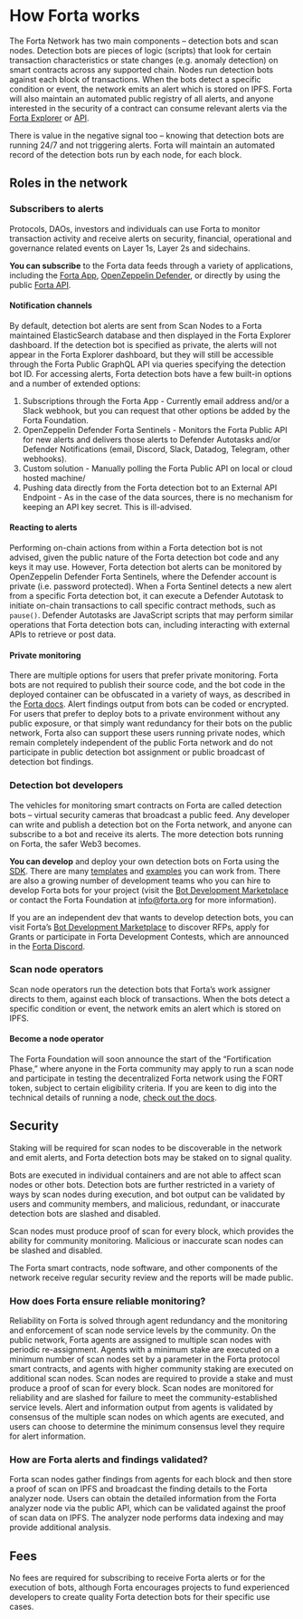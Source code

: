 # How Forta works

The Forta Network has two main components – detection bots and scan nodes. Detection bots are pieces of logic (scripts) that look for certain transaction characteristics or state changes (e.g. anomaly detection) on smart contracts across any supported chain. Nodes run detection bots against each block of transactions. When the bots detect a specific condition or event, the network emits an alert which is stored on IPFS. Forta will also maintain an automated public registry of all alerts, and anyone interested in the security of a contract can consume relevant alerts via the [Forta Explorer](https://explorer.forta.network/) or [API](api.md).

There is value in the negative signal too – knowing that detection bots are running 24/7 and not triggering alerts. Forta will maintain an automated record of the detection bots run by each node, for each block.

## Roles in the network

### Subscribers to alerts

Protocols, DAOs, investors and individuals can use Forta to monitor transaction activity and receive alerts on security, financial, operational and governance related events on Layer 1s, Layer 2s and sidechains.

**You can subscribe** to the Forta data feeds through a variety of applications, including the [Forta App](https://app.forta.network/), [OpenZeppelin Defender](https://openzeppelin.com/defender/), or directly by using the public [Forta API](https://www.youtube.com/watch?v=xkxS7d2i5ms).

#### Notification channels

By default, detection bot alerts are sent from Scan Nodes to a Forta maintained ElasticSearch database and then displayed in the Forta Explorer dashboard. If the detection bot is specified as private, the alerts will not appear in the Forta Explorer dashboard, but they will still be accessible through the Forta Public GraphQL API via queries specifying the detection bot ID. For accessing alerts, Forta detection bots have a few built-in options and a number of extended options:

1. Subscriptions through the Forta App - Currently email address and/or a Slack webhook, but you can request that other options be added by the Forta Foundation.
2. OpenZeppelin Defender Forta Sentinels - Monitors the Forta Public API for new alerts and delivers those alerts to Defender Autotasks and/or Defender Notifications (email, Discord, Slack, Datadog, Telegram, other webhooks).
3. Custom solution - Manually polling the Forta Public API on local or cloud hosted machine/
4. Pushing data directly from the Forta detection bot to an External API Endpoint - As in the case of the data sources, there is no mechanism for keeping an API key secret. This is ill-advised.

#### Reacting to alerts

Performing on-chain actions from within a Forta detection bot is not advised, given the public nature of the Forta detection bot code and any keys it may use. However, Forta detection bot alerts can be monitored by OpenZeppelin Defender Forta Sentinels, where the Defender account is private (i.e. password protected). When a Forta Sentinel detects a new alert from a specific Forta detection bot, it can execute a Defender Autotask to initiate on-chain transactions to call specific contract methods, such as `pause()`. Defender Autotasks are JavaScript scripts that may perform similar operations that Forta detection bots can, including interacting with external APIs to retrieve or post data.

#### Private monitoring

There are multiple options for users that prefer private monitoring. Forta bots are not required to publish their source code, and the bot code in the deployed container can be obfuscated in a variety of ways, as described in the [Forta docs](https://docs.forta.network/en/latest/private-alerts/). Alert findings output from bots can be coded or encrypted. For users that prefer to deploy bots to a private environment without any public exposure, or that simply want redundancy for their bots on the public network, Forta also can support these users running private nodes, which remain completely independent of the public Forta network and do not participate in public detection bot assignment or public broadcast of detection bot findings.

### Detection bot developers

The vehicles for monitoring smart contracts on Forta are called detection bots – virtual security cameras that broadcast a public feed. Any developer can write and publish a detection bot on the Forta network, and anyone can subscribe to a bot and receive its alerts. The more detection bots running on Forta, the safer Web3 becomes.

**You can develop** and deploy your own detection bots on Forta using the [SDK](https://docs.forta.network/en/latest/quickstart/). There are many [templates](https://github.com/arbitraryexecution/forta-bot-templates) and [examples](https://github.com/forta-protocol/forta-bot-examples) you can work from. There are also a growing number of development teams who you can hire to develop Forta bots for your project (visit the [Bot Development Marketplace](https://www.notion.so/forta/Agent-Development-Marketplace-f8584bee618746319e9615f7a045df37) or contact the Forta Foundation at [info@forta.org](mailto:info@forta.org) for more information).

If you are an independent dev that wants to develop detection bots, you can visit Forta’s [Bot Development Marketplace](https://forta.notion.site/Agent-Development-Marketplace-f8584bee618746319e9615f7a045df37) to discover RFPs, apply for Grants or participate in Forta Development Contests, which are announced in the [Forta Discord](https://discord.com/invite/KACdTEutQq).

### Scan node operators

Scan node operators run the detection bots that Forta’s work assigner directs to them, against each block of transactions. When the bots detect a specific condition or event, the network emits an alert which is stored on IPFS.

#### Become a node operator

The Forta Foundation will soon announce the start of the “Fortification Phase,” where anyone in the Forta community may apply to run a scan node and participate in testing the decentralized Forta network using the FORT token, subject to certain eligibility criteria. If you are keen to dig into the technical details of running a node, [check out the docs](https://docs.forta.network/en/latest/scanner-quickstart/).

## Security

Staking will be required for scan nodes to be discoverable in the network and emit alerts, and Forta detection bots may be staked on to signal quality.

Bots are executed in individual containers and are not able to affect scan nodes or other bots. Detection bots are further restricted in a variety of ways by scan nodes during execution, and bot output can be validated by users and community members, and malicious, redundant, or inaccurate detection bots are slashed and disabled.

Scan nodes must produce proof of scan for every block, which provides the ability for community monitoring. Malicious or inaccurate scan nodes can be slashed and disabled.

The Forta smart contracts, node software, and other components of the network receive regular security review and the reports will be made public.

### How does Forta ensure reliable monitoring?

Reliability on Forta is solved through agent redundancy and the monitoring and enforcement of scan node service levels by the community. On the public network, Forta agents are assigned to multiple scan nodes with periodic re-assignment. Agents with a minimum stake are executed on a minimum number of scan nodes set by a parameter in the Forta protocol smart contracts, and agents with higher community staking are executed on additional scan nodes. Scan nodes are required to provide a stake and must produce a proof of scan for every block. Scan nodes are monitored for reliability and are slashed for failure to meet the community-established service levels. Alert and information output from agents is validated by consensus of the multiple scan nodes on which agents are executed, and users can choose to determine the minimum consensus level they require for alert information.

### How are Forta alerts and findings validated?

Forta scan nodes gather findings from agents for each block and then store a proof of scan on IPFS and broadcast the finding details to the Forta analyzer node. Users can obtain the detailed information from the Forta analyzer node via the public API, which can be validated against the proof of scan data on IPFS. The analyzer node performs data indexing and may provide additional analysis.

## Fees

No fees are required for subscribing to receive Forta alerts or for the execution of bots, although Forta encourages projects to fund experienced developers to create quality Forta detection bots for their specific use cases.
